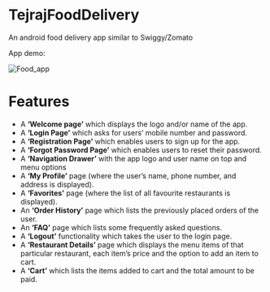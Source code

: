 # TejrajFoodDelivery
An android food delivery app similar to Swiggy/Zomato

App demo:

![Food_app](https://user-images.githubusercontent.com/76424178/125562251-6662b089-f47d-49a5-a8c8-b585c5dcae2a.gif)

# Features

- A **‘Welcome page’** which displays the logo and/or name of the app.
- A **‘Login Page’** which asks for users’ mobile number and password.
- A **‘Registration Page’** which enables users to sign up for the app.
- A **‘Forgot Password Page’** which enables users to reset their password.
- A **‘Navigation Drawer’** with the app logo and user name on top and menu options 
- A **‘My Profile’** page (where the user’s name, phone number, and address is displayed).
- A **‘Favorites’** page (where the list of all favourite restaurants is displayed).
- An **‘Order History’** page which lists the previously placed orders of the user.
- An **‘FAQ’** page which lists some frequently asked questions.
- A **‘Logout’** functionality which takes the user to the login page.
- A **‘Restaurant Details’** page which displays the menu items of that particular restaurant,
each item’s price and the option to add an item to cart.
- A **‘Cart’** which lists the items added to cart and the total amount to be paid.
